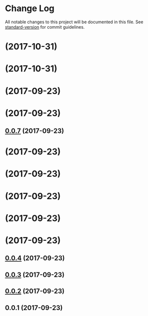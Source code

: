 # Change Log

All notable changes to this project will be documented in this file. See [standard-version](https://github.com/conventional-changelog/standard-version) for commit guidelines.

<a name=""></a>
# [](https://github.com/kaosat-dev/release-automation-test/compare/v0.0.7...v) (2017-10-31)



<a name=""></a>
# [](https://github.com/kaosat-dev/release-automation-test/compare/v0.0.7...v) (2017-10-31)



<a name=""></a>
# [](https://github.com/kaosat-dev/release-automation-test/compare/v0.0.7...v) (2017-09-23)



<a name=""></a>
# [](https://github.com/kaosat-dev/release-automation-test/compare/v0.0.7...v) (2017-09-23)



<a name="0.0.7"></a>
## [0.0.7](https://github.com/kaosat-dev/release-automation-test/compare/v0.0.0...v0.0.7) (2017-09-23)



<a name=""></a>
# [](https://github.com/kaosat-dev/release-automation-test/compare/v0.0.5...v) (2017-09-23)



<a name=""></a>
# [](https://github.com/kaosat-dev/release-automation-test/compare/v0.0.4...v) (2017-09-23)



<a name=""></a>
# [](https://github.com/kaosat-dev/release-automation-test/compare/v0.0.4...v) (2017-09-23)



<a name=""></a>
# [](https://github.com/kaosat-dev/release-automation-test/compare/v0.0.4...v) (2017-09-23)



<a name=""></a>
# [](https://github.com/kaosat-dev/release-automation-test/compare/v0.0.4...v) (2017-09-23)



<a name="0.0.4"></a>
## [0.0.4](https://github.com/kaosat-dev/release-automation-test/compare/v0.0.3...v0.0.4) (2017-09-23)



<a name="0.0.3"></a>
## [0.0.3](https://github.com/kaosat-dev/release-automation-test/compare/v0.0.2...v0.0.3) (2017-09-23)



<a name="0.0.2"></a>
## [0.0.2](https://github.com/kaosat-dev/release-automation-test/compare/v0.0.1...v0.0.2) (2017-09-23)



<a name="0.0.1"></a>
## 0.0.1 (2017-09-23)
